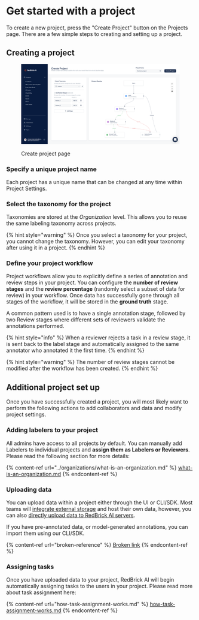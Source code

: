 # Get started with a project

To create a new project, press the "Create Project" button on the Projects page. There are a few simple steps to creating and setting up a project.&#x20;

## Creating a project

<figure><img src="../.gitbook/assets/app.redbrickai.com_a717f7d8-8a19-4346-b9b4-a90c8d6875ba_team (4).png" alt=""><figcaption><p>Create project page</p></figcaption></figure>

### Specify a unique project name

Each project has a unique name that can be changed at any time within Project Settings. &#x20;

### Select the taxonomy for the project&#x20;

Taxonomies are stored at the _Organization_ level. This allows you to reuse the same labeling taxonomy across projects.

{% hint style="warning" %}
Once you select a taxonomy for your project, you cannot change the taxonomy. However, you can edit your taxonomy after using it in a project.
{% endhint %}

### Define your project workflow

Project workflows allow you to explicitly define a series of annotation and review steps in your project. You can configure the **number of review stages** and the **review percentage** (randomly select a subset of data for review) in your workflow. Once data has successfully gone through all stages of the workflow, it will be stored in the **ground truth** stage.&#x20;

A common pattern used is to have a single annotation stage, followed by two Review stages where different sets of reviewers validate the annotations performed.&#x20;

{% hint style="info" %}
When a reviewer rejects a task in a review stage, it is sent back to the label stage and automatically assigned to the same annotator who annotated it the first time.
{% endhint %}

{% hint style="warning" %}
The number of review stages cannot be modified after the workflow has been created.&#x20;
{% endhint %}

## Additional project set up

Once you have successfully created a project, you will most likely want to perform the following actions to add collaborators and data and modify project settings.

### Adding labelers to your project

All admins have access to all projects by default. You can manually add Labelers to individual projects and **assign them as Labelers or Reviewers**. Please read the following section for more details:

{% content-ref url="../organizations/what-is-an-organization.md" %}
[what-is-an-organization.md](../organizations/what-is-an-organization.md)
{% endcontent-ref %}

### Uploading data

You can upload data within a project either through the UI or CLI/SDK. Most teams will [integrate external storage](../importing-data/import-cloud-data/creating-an-items-list.md) and host their own data, however, you can also [directly upload data to RedBrick AI servers](../importing-data/direct-data-upload.md).

If you have pre-annotated data, or model-generated annotations, you can import them using our CLI/SDK.

{% content-ref url="broken-reference" %}
[Broken link](broken-reference)
{% endcontent-ref %}

### Assigning tasks

Once you have uploaded data to your project, RedBrick AI will begin automatically assigning tasks to the users in your project. Please read more about task assignment here:&#x20;

{% content-ref url="how-task-assignment-works.md" %}
[how-task-assignment-works.md](how-task-assignment-works.md)
{% endcontent-ref %}

